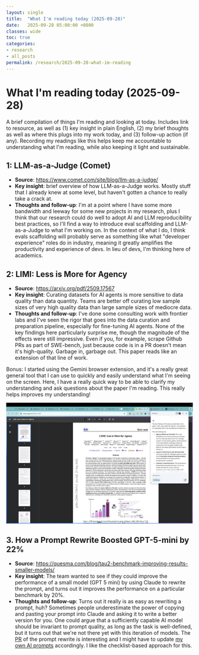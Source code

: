 ```yaml
---
layout: single
title:  "What I'm reading today (2025-09-28)"
date:   2025-09-28 05:00:00 +0800
classes: wide
toc: true
categories:
- research
- all_posts
permalink: /research/2025-09-28-what-im-reading
---
```


# What I'm reading today (2025-09-28)

A brief compilation of things I'm reading and looking at today. Includes link to resource, as well as (1) key insight in plain English, (2) my brief thoughts as well as where this plugs into my work today, and (3) follow-up action (if any). Recording my readings like this helps keep me accountable to understanding what I'm reading, while also keeping it light and sustainable.

## 1: LLM-as-a-Judge (Comet)

- **Source**: https://www.comet.com/site/blog/llm-as-a-judge/
- **Key insight**: brief overview of how LLM-as-a-Judge works. Mostly stuff that I already knew at some level, but haven't gotten a chance to really take a crack at.
- **Thoughts and follow-up**: I'm at a point where I have some more bandwidth and leeway for some new projects in my research, plus I think that our research could do well to adopt AI and LLM reproducibility best practices, so I'll find a way to introduce eval scaffolding and LLM-as-a-Judge to what I'm working on. In the context of what I do, I think evals scaffolding will probably serve as something like what "developer experience" roles do in industry, meaning it greatly amplifies the productivity and experience of devs. In lieu of devs, I'm thinking here of academics.

## 2: LIMI: Less is More for Agency

- **Source**: https://arxiv.org/pdf/2509.17567
- **Key insight**: Curating datasets for AI agents is more sensitive to data quality than data quantity. Teams are better off curating low sample sizes of very high quality data than large sample sizes of mediocre data.
- **Thoughts and follow-up**: I've done some consulting work with frontier labs and I've seen the rigor that goes into the data curation and preparation pipeline, especially for fine-tuning AI agents. None of the key findings here particularly surprise me, though the magnitude of the effects were still impressive. Even if you, for example, scrape Github PRs as part of SWE-bench, just because code is in a PR doesn't mean it's high-quality. Garbage in, garbage out. This paper reads like an extension of that line of work.

Bonus: I started using the Gemini browser extension, and it's a really great general tool that I can use to quickly and easily understand what I'm seeing on the screen. Here, I have a really quick way to be able to clarify my understanding and ask questions about the paper I'm reading. This really helps improves my understanding!

![Screenshot of Gemini browser extension in use](/assets/images/2025-09-26-what-im-reading/gemini-browser-extension.png)

## 3. How a Prompt Rewrite Boosted GPT-5-mini by 22%

- **Source**: https://quesma.com/blog/tau2-benchmark-improving-results-smaller-models/
- **Key insight**: The team wanted to see if they could improve the performance of a small model (GPT 5 mini) by using Claude to rewrite the prompt, and turns out it improves the performance on a particular benchmark by 20%.
- **Thoughts and follow-up**: Turns out it really is as easy as rewriting a prompt, huh? Sometimes people underestimate the power of copying and pasting your prompt into Claude and asking it to write a better version for you. One could argue that a sufficiently capable AI model should be invariant to prompt quality, as long as the task is well-defined, but it turns out that we're not there yet with this iteration of models. The [PR](https://github.com/mieciu/tau2-bench/pull/1/files) of the prompt rewrite is interesting and I might have to update [my own AI prompts](https://github.com/mark-torres10/ai_tools/tree/main/agents) accordingly. I like the checklist-based approach for this.
